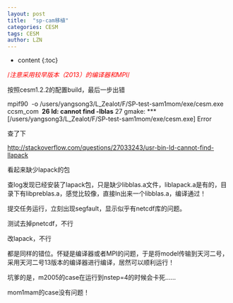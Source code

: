 ```yaml
---
layout: post
title:  "sp-cam移植" 
categories: CESM
tags: CESM
author: LZN
---
```


* content
{:toc}

<span style="color: #ff0000;">/*注意采用较早版本（2013）的编译器和MPI*/</span>

按照cesm1.2.2的配置build，最后一步出错

mpif90  -o /users/yangsong3/L_Zealot/F/SP-test-sam1mom/exe/cesm.exe ccsm_com
<strong> 26 ld: cannot find -lblas</strong>
27 gmake: *** [/users/yangsong3/L_Zealot/F/SP-test-sam1mom/exe/cesm.exe] Error

查了下

http://stackoverflow.com/questions/27033243/usr-bin-ld-cannot-find-llapack

看起来缺少lapack的包

查log发现已经安装了lapack包，只是缺少libblas.a文件，liblapack.a是有的，目录下有libpreblas.a，感觉比较像，直接ln出来一个libblas.a，编译通过！

提交任务运行，立刻出现segfault，显示似乎有netcdf库的问题。

测试去掉pnetcdf，不行

改lapack，不行

都是同样的错位。怀疑是编译器或者MPI的问题，于是将model传输到天河二号，采用天河二号13版本的编译器进行编译，居然可以顺利运行！

坑爹的是，m2005的case在运行到nstep=4的时候会卡死……

mom1mam的case没有问题！
